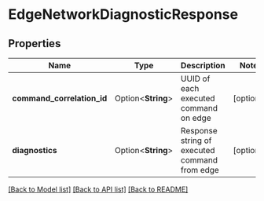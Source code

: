 # EdgeNetworkDiagnosticResponse

## Properties

Name | Type | Description | Notes
------------ | ------------- | ------------- | -------------
**command_correlation_id** | Option<**String**> | UUID of each executed command on edge | [optional]
**diagnostics** | Option<**String**> | Response string of executed command from edge | [optional]

[[Back to Model list]](../README.md#documentation-for-models) [[Back to API list]](../README.md#documentation-for-api-endpoints) [[Back to README]](../README.md)


